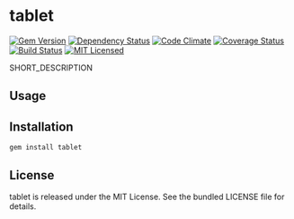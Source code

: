tablet
=========

[![Gem Version](https://img.shields.io/gem/v/tablet.svg)](https://rubygems.org/gems/tablet)
[![Dependency Status](https://img.shields.io/gemnasium/akerl/tablet.svg)](https://gemnasium.com/akerl/tablet)
[![Code Climate](https://img.shields.io/codeclimate/github/akerl/tablet.svg)](https://codeclimate.com/github/akerl/tablet)
[![Coverage Status](https://img.shields.io/coveralls/akerl/tablet.svg)](https://coveralls.io/r/akerl/tablet)
[![Build Status](https://img.shields.io/travis/akerl/tablet.svg)](https://travis-ci.org/akerl/tablet)
[![MIT Licensed](https://img.shields.io/badge/license-MIT-green.svg)](https://tldrlegal.com/license/mit-license)

SHORT_DESCRIPTION

## Usage

## Installation

    gem install tablet

## License

tablet is released under the MIT License. See the bundled LICENSE file for details.

